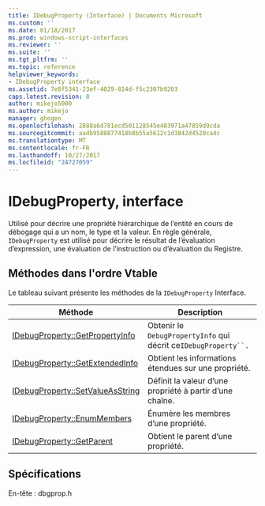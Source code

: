 ```yaml
---
title: IDebugProperty (Interface) | Documents Microsoft
ms.custom: ''
ms.date: 01/18/2017
ms.prod: windows-script-interfaces
ms.reviewer: ''
ms.suite: ''
ms.tgt_pltfrm: ''
ms.topic: reference
helpviewer_keywords:
- IDebugProperty interface
ms.assetid: 7e8f5341-23ef-4029-814d-f5c2307b9203
caps.latest.revision: 8
author: mikejo5000
ms.author: mikejo
manager: ghogen
ms.openlocfilehash: 2888a6d781ecd501128545e483971a47859d9cda
ms.sourcegitcommit: aadb9588877418b8b55a5612c1d3842d4520ca4c
ms.translationtype: MT
ms.contentlocale: fr-FR
ms.lasthandoff: 10/27/2017
ms.locfileid: "24727059"
---
```

# <a name="idebugproperty-interface"></a>IDebugProperty, interface
Utilisé pour décrire une propriété hiérarchique de l’entité en cours de débogage qui a un nom, le type et la valeur. En règle générale, `IDebugProperty` est utilisé pour décrire le résultat de l’évaluation d’expression, une évaluation de l’instruction ou d’évaluation du Registre.  
  
## <a name="methods-in-vtable-order"></a>Méthodes dans l'ordre Vtable  
 Le tableau suivant présente les méthodes de la `IDebugProperty` Interface.  
  
|Méthode|Description|  
|------------|-----------------|  
|[IDebugProperty::GetPropertyInfo](../../winscript/reference/idebugproperty-getpropertyinfo.md)|Obtenir le `DebugPropertyInfo` qui décrit ce`IDebugProperty``.`|  
|[IDebugProperty::GetExtendedInfo](../../winscript/reference/idebugproperty-getextendedinfo.md)|Obtient les informations étendues sur une propriété.|  
|[IDebugProperty::SetValueAsString](../../winscript/reference/idebugproperty-setvalueasstring.md)|Définit la valeur d’une propriété à partir d’une chaîne.|  
|[IDebugProperty::EnumMembers](../../winscript/reference/idebugproperty-enummembers.md)|Énumère les membres d’une propriété.|  
|[IDebugProperty::GetParent](../../winscript/reference/idebugproperty-getparent.md)|Obtient le parent d’une propriété.|  
  
## <a name="requirements"></a>Spécifications  
 En-tête : dbgprop.h